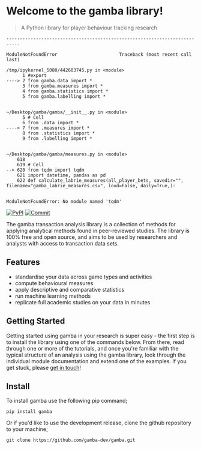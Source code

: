 # Welcome to the gamba library!
> A Python library for player behaviour tracking research



    ---------------------------------------------------------------------------

    ModuleNotFoundError                       Traceback (most recent call last)

    /tmp/ipykernel_5080/442603745.py in <module>
          1 #export
    ----> 2 from gamba.data import *
          3 from gamba.measures import *
          4 from gamba.statistics import *
          5 from gamba.labelling import *


    ~/Desktop/gamba/gamba/__init__.py in <module>
          5 # Cell
          6 from .data import *
    ----> 7 from .measures import *
          8 from .statistics import *
          9 from .labelling import *


    ~/Desktop/gamba/gamba/measures.py in <module>
        618 
        619 # Cell
    --> 620 from tqdm import tqdm
        621 import datetime, pandas as pd
        622 def calculate_labrie_measures(all_player_bets, savedir="", filename="gamba_labrie_measures.csv", loud=False, daily=True,):


    ModuleNotFoundError: No module named 'tqdm'


[![PyPI](https://img.shields.io/pypi/v/gamba?style=for-the-badge&color=blue)](https://pypi.org/project/gamba/)
[![Commit](https://img.shields.io/github/last-commit/gamba-dev/gamba?label=Last%20update&style=for-the-badge&)](https://github.com/gamba-dev/gamba/commit/main)

The gamba transaction analysis library is a collection of methods for applying analytical methods found in peer-reviewed studies. The library is 100% free and open source, and aims to be used by researchers and analysts with access to transaction data sets.

## Features

- standardise your data across game types and activities
- compute behavioural measures
- apply descriptive and comparative statistics
- run machine learning methods
- replicate full academic studies on your data in minutes

## Getting Started

Getting started using gamba in your research is super easy - the first step is to install the library using one of the commands below. From there, read through one or more of the tutorials, and once you're familiar with the typical structure of an analysis using the gamba library, look through the individual module documentation and extend one of the examples. If you get stuck, please [get in touch](https://twitter.com/ojscholten)!

## Install

To install gamba use the following pip command;

`pip install gamba`

Or if you'd like to use the development release, clone the github repository to your machine;

`git clone https://github.com/gamba-dev/gamba.git`
